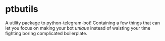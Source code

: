 # ptbutils
  A utility package to python-telegram-bot! Containing a few things that can let you focus on making your bot <i>unique</i> instead of waisting your time fighting boring complicated boilerplate.
